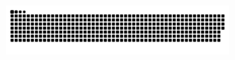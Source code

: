 <picture>
  <source media="(prefers-color-scheme: dark)" srcset="https://github.com/Yugle/Yugle/blob/contribution-snake/github-contribution-grid-snake-dark.svg">
  <source media="(prefers-color-scheme: light)" srcset="https://github.com/Yugle/Yugle/blob/contribution-snake/github-contribution-grid-snake.svg">
  <img alt="github contribution grid snake animation" src="https://github.com/Yugle/Yugle/blob/contribution-snake/github-contribution-grid-snake.svg">
</picture>

